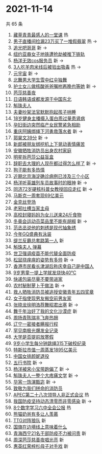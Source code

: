 # 2021-11-14

共 65 条

<!-- BEGIN -->
<!-- 最后更新时间 Sun Nov 14 2021 05:12:17 GMT+0800 (China Standard Time) -->

1. [藏草青青最感人的一堂课](https://s.weibo.com//weibo?q=%23%E8%97%8F%E8%8D%89%E9%9D%92%E9%9D%92%E6%9C%80%E6%84%9F%E4%BA%BA%E7%9A%84%E4%B8%80%E5%A0%82%E8%AF%BE%23&Refer=new_time)
   热
1. [男子直播间捡漏23万买了一堆假翡翠](https://s.weibo.com//weibo?q=%23%E7%94%B7%E5%AD%90%E7%9B%B4%E6%92%AD%E9%97%B4%E6%8D%A1%E6%BC%8F23%E4%B8%87%E4%B9%B0%E4%BA%86%E4%B8%80%E5%A0%86%E5%81%87%E7%BF%A1%E7%BF%A0%23&Refer=top)
   热 ->
1. [追光吧哥哥](https://s.weibo.com//weibo?q=%E8%BF%BD%E5%85%89%E5%90%A7%E5%93%A5%E5%93%A5&Refer=top)
   新 ->
1. [纽约亚裔女子地铁遭抢劫被推下铁轨](https://s.weibo.com//weibo?q=%23%E7%BA%BD%E7%BA%A6%E4%BA%9A%E8%A3%94%E5%A5%B3%E5%AD%90%E5%9C%B0%E9%93%81%E9%81%AD%E6%8A%A2%E5%8A%AB%E8%A2%AB%E6%8E%A8%E4%B8%8B%E9%93%81%E8%BD%A8%23&Refer=top)
1. [杨洋无效cos服务员](https://s.weibo.com//weibo?q=%23%E6%9D%A8%E6%B4%8B%E6%97%A0%E6%95%88cos%E6%9C%8D%E5%8A%A1%E5%91%98%23&Refer=top)
   新 ->
1. [3人吃羊肉米线后被验出吸毒](https://s.weibo.com//weibo?q=%233%E4%BA%BA%E5%90%83%E7%BE%8A%E8%82%89%E7%B1%B3%E7%BA%BF%E5%90%8E%E8%A2%AB%E9%AA%8C%E5%87%BA%E5%90%B8%E6%AF%92%23&Refer=top)
   热 ->
1. [元宇宙](https://s.weibo.com//weibo?q=%E5%85%83%E5%AE%87%E5%AE%99&Refer=top) 新
   ->
1. [北舞男大学生雪中红伞独舞](https://s.weibo.com//weibo?q=%23%E5%8C%97%E8%88%9E%E7%94%B7%E5%A4%A7%E5%AD%A6%E7%94%9F%E9%9B%AA%E4%B8%AD%E7%BA%A2%E4%BC%9E%E7%8B%AC%E8%88%9E%23&Refer=top)
1. [护士女儿做核酸爸爸嘱咐再晚也等她](https://s.weibo.com//weibo?q=%23%E6%8A%A4%E5%A3%AB%E5%A5%B3%E5%84%BF%E5%81%9A%E6%A0%B8%E9%85%B8%E7%88%B8%E7%88%B8%E5%98%B1%E5%92%90%E5%86%8D%E6%99%9A%E4%B9%9F%E7%AD%89%E5%A5%B9%23&Refer=top)
   新 ->
1. [芭莎慈善夜](https://s.weibo.com//weibo?q=%23%E8%8A%AD%E8%8E%8E%E6%85%88%E5%96%84%E5%A4%9C%23&Refer=top)
1. [日语韩语或都发源于中国东北](https://s.weibo.com//weibo?q=%23%E6%97%A5%E8%AF%AD%E9%9F%A9%E8%AF%AD%E6%88%96%E9%83%BD%E5%8F%91%E6%BA%90%E4%BA%8E%E4%B8%AD%E5%9B%BD%E4%B8%9C%E5%8C%97%23&Refer=top)
1. [斛珠夫人](https://s.weibo.com//weibo?q=%E6%96%9B%E7%8F%A0%E5%A4%AB%E4%BA%BA&Refer=top)
1. [夫妻吵架法官默默抱起孩子哄睡](https://s.weibo.com//weibo?q=%23%E5%A4%AB%E5%A6%BB%E5%90%B5%E6%9E%B6%E6%B3%95%E5%AE%98%E9%BB%98%E9%BB%98%E6%8A%B1%E8%B5%B7%E5%AD%A9%E5%AD%90%E5%93%84%E7%9D%A1%23&Refer=top)
1. [18岁健身主播摄入蛋白质过量患肾病](https://s.weibo.com//weibo?q=%2318%E5%B2%81%E5%81%A5%E8%BA%AB%E4%B8%BB%E6%92%AD%E6%91%84%E5%85%A5%E8%9B%8B%E7%99%BD%E8%B4%A8%E8%BF%87%E9%87%8F%E6%82%A3%E8%82%BE%E7%97%85%23&Refer=top)
1. [孕妇街边突然临产女民警紧急相助](https://s.weibo.com//weibo?q=%23%E5%AD%95%E5%A6%87%E8%A1%97%E8%BE%B9%E7%AA%81%E7%84%B6%E4%B8%B4%E4%BA%A7%E5%A5%B3%E6%B0%91%E8%AD%A6%E7%B4%A7%E6%80%A5%E7%9B%B8%E5%8A%A9%23&Refer=top)
1. [重庆阿姨绑绳下河勇救落水者](https://s.weibo.com//weibo?q=%23%E9%87%8D%E5%BA%86%E9%98%BF%E5%A7%A8%E7%BB%91%E7%BB%B3%E4%B8%8B%E6%B2%B3%E5%8B%87%E6%95%91%E8%90%BD%E6%B0%B4%E8%80%85%23&Refer=top)
   新 ->
1. [郭昊文39分](https://s.weibo.com//weibo?q=%23%E9%83%AD%E6%98%8A%E6%96%8739%E5%88%86%23&Refer=top)
   新 ->
1. [新郎被朋友绑挖机上下晃动表情痛苦](https://s.weibo.com//weibo?q=%23%E6%96%B0%E9%83%8E%E8%A2%AB%E6%9C%8B%E5%8F%8B%E7%BB%91%E6%8C%96%E6%9C%BA%E4%B8%8A%E4%B8%8B%E6%99%83%E5%8A%A8%E8%A1%A8%E6%83%85%E7%97%9B%E8%8B%A6%23&Refer=top)
1. [安徽牺牲消防员出身农村家庭](https://s.weibo.com//weibo?q=%23%E5%AE%89%E5%BE%BD%E7%89%BA%E7%89%B2%E6%B6%88%E9%98%B2%E5%91%98%E5%87%BA%E8%BA%AB%E5%86%9C%E6%9D%91%E5%AE%B6%E5%BA%AD%23&Refer=top)
1. [明星拆芭莎公益盲盒](https://s.weibo.com//weibo?q=%23%E6%98%8E%E6%98%9F%E6%8B%86%E8%8A%AD%E8%8E%8E%E5%85%AC%E7%9B%8A%E7%9B%B2%E7%9B%92%23&Refer=top)
1. [辞职去大理的人现在都过得怎么样了](https://s.weibo.com//weibo?q=%23%E8%BE%9E%E8%81%8C%E5%8E%BB%E5%A4%A7%E7%90%86%E7%9A%84%E4%BA%BA%E7%8E%B0%E5%9C%A8%E9%83%BD%E8%BF%87%E5%BE%97%E6%80%8E%E4%B9%88%E6%A0%B7%E4%BA%86%23&Refer=top)
   新 ->
1. [狗子能有多热情](https://s.weibo.com//weibo?q=%23%E7%8B%97%E5%AD%90%E8%83%BD%E6%9C%89%E5%A4%9A%E7%83%AD%E6%83%85%23&Refer=top)
1. [近期北京海淀确诊病例已涉及三个小区](https://s.weibo.com//weibo?q=%23%E8%BF%91%E6%9C%9F%E5%8C%97%E4%BA%AC%E6%B5%B7%E6%B7%80%E7%A1%AE%E8%AF%8A%E7%97%85%E4%BE%8B%E5%B7%B2%E6%B6%89%E5%8F%8A%E4%B8%89%E4%B8%AA%E5%B0%8F%E5%8C%BA%23&Refer=top)
1. [杨洋听英雄列车员故事时的眼神](https://s.weibo.com//weibo?q=%23%E6%9D%A8%E6%B4%8B%E5%90%AC%E8%8B%B1%E9%9B%84%E5%88%97%E8%BD%A6%E5%91%98%E6%95%85%E4%BA%8B%E6%97%B6%E7%9A%84%E7%9C%BC%E7%A5%9E%23&Refer=top)
   新 ->
1. [同济72岁硬核科普女教授回应走红](https://s.weibo.com//weibo?q=%23%E5%90%8C%E6%B5%8E72%E5%B2%81%E7%A1%AC%E6%A0%B8%E7%A7%91%E6%99%AE%E5%A5%B3%E6%95%99%E6%8E%88%E5%9B%9E%E5%BA%94%E8%B5%B0%E7%BA%A2%23&Refer=top)
   新 ->
1. [马斯克一周套现69亿美元](https://s.weibo.com//weibo?q=%23%E9%A9%AC%E6%96%AF%E5%85%8B%E4%B8%80%E5%91%A8%E5%A5%97%E7%8E%B069%E4%BA%BF%E7%BE%8E%E5%85%83%23&Refer=top)
1. [金克丝登场](https://s.weibo.com//weibo?q=%23%E9%87%91%E5%85%8B%E4%B8%9D%E7%99%BB%E5%9C%BA%23&Refer=top)
1. [老邪吐槽当家主母](https://s.weibo.com//weibo?q=%E8%80%81%E9%82%AA%E5%90%90%E6%A7%BD%E5%BD%93%E5%AE%B6%E4%B8%BB%E6%AF%8D&Refer=top)
1. [高校封寝妈妈为女儿送来24斤食物](https://s.weibo.com//weibo?q=%23%E9%AB%98%E6%A0%A1%E5%B0%81%E5%AF%9D%E5%A6%88%E5%A6%88%E4%B8%BA%E5%A5%B3%E5%84%BF%E9%80%81%E6%9D%A524%E6%96%A4%E9%A3%9F%E7%89%A9%23&Refer=top)
1. [冬奥会运动员菜品里不能有胡椒](https://s.weibo.com//weibo?q=%23%E5%86%AC%E5%A5%A5%E4%BC%9A%E8%BF%90%E5%8A%A8%E5%91%98%E8%8F%9C%E5%93%81%E9%87%8C%E4%B8%8D%E8%83%BD%E6%9C%89%E8%83%A1%E6%A4%92%23&Refer=top)
   新 ->
1. [范丞丞说他的刺绣是现代抽象绣](https://s.weibo.com//weibo?q=%23%E8%8C%83%E4%B8%9E%E4%B8%9E%E8%AF%B4%E4%BB%96%E7%9A%84%E5%88%BA%E7%BB%A3%E6%98%AF%E7%8E%B0%E4%BB%A3%E6%8A%BD%E8%B1%A1%E7%BB%A3%23&Refer=top)
1. [今年GQ盛典有泳装](https://s.weibo.com//weibo?q=%23%E4%BB%8A%E5%B9%B4GQ%E7%9B%9B%E5%85%B8%E6%9C%89%E6%B3%B3%E8%A3%85%23&Refer=top)
1. [缇兰反霸总套路第一人](https://s.weibo.com//weibo?q=%23%E7%BC%87%E5%85%B0%E5%8F%8D%E9%9C%B8%E6%80%BB%E5%A5%97%E8%B7%AF%E7%AC%AC%E4%B8%80%E4%BA%BA%23&Refer=top)
   新
1. [斛珠夫人 弹幕](https://s.weibo.com//weibo?q=%E6%96%9B%E7%8F%A0%E5%A4%AB%E4%BA%BA%20%E5%BC%B9%E5%B9%95&Refer=top)
1. [世卫强调疫苗不能代替全面防疫](https://s.weibo.com//weibo?q=%23%E4%B8%96%E5%8D%AB%E5%BC%BA%E8%B0%83%E7%96%AB%E8%8B%97%E4%B8%8D%E8%83%BD%E4%BB%A3%E6%9B%BF%E5%85%A8%E9%9D%A2%E9%98%B2%E7%96%AB%23&Refer=top)
1. [松鼠挠痒痒的姿势有多帅](https://s.weibo.com//weibo?q=%23%E6%9D%BE%E9%BC%A0%E6%8C%A0%E7%97%92%E7%97%92%E7%9A%84%E5%A7%BF%E5%8A%BF%E6%9C%89%E5%A4%9A%E5%B8%85%23&Refer=top)
   新 ->
1. [香港市民看长津湖后称庆幸自己是中国人](https://s.weibo.com//weibo?q=%23%E9%A6%99%E6%B8%AF%E5%B8%82%E6%B0%91%E7%9C%8B%E9%95%BF%E6%B4%A5%E6%B9%96%E5%90%8E%E7%A7%B0%E5%BA%86%E5%B9%B8%E8%87%AA%E5%B7%B1%E6%98%AF%E4%B8%AD%E5%9B%BD%E4%BA%BA%23&Refer=top)
1. [9岁男童一提上学就发烧快40℃](https://s.weibo.com//weibo?q=%239%E5%B2%81%E7%94%B7%E7%AB%A5%E4%B8%80%E6%8F%90%E4%B8%8A%E5%AD%A6%E5%B0%B1%E5%8F%91%E7%83%A7%E5%BF%AB40%E2%84%83%23&Refer=top)
1. [快递包装尽量不要带进家](https://s.weibo.com//weibo?q=%23%E5%BF%AB%E9%80%92%E5%8C%85%E8%A3%85%E5%B0%BD%E9%87%8F%E4%B8%8D%E8%A6%81%E5%B8%A6%E8%BF%9B%E5%AE%B6%23&Refer=top)
1. [农村秘制萝卜干做法](https://s.weibo.com//weibo?q=%E5%86%9C%E6%9D%91%E7%A7%98%E5%88%B6%E8%90%9D%E5%8D%9C%E5%B9%B2%E5%81%9A%E6%B3%95&Refer=top)
   新 ->
1. [救人牺牲消防员被追授安徽青年五四奖章](https://s.weibo.com//weibo?q=%23%E6%95%91%E4%BA%BA%E7%89%BA%E7%89%B2%E6%B6%88%E9%98%B2%E5%91%98%E8%A2%AB%E8%BF%BD%E6%8E%88%E5%AE%89%E5%BE%BD%E9%9D%92%E5%B9%B4%E4%BA%94%E5%9B%9B%E5%A5%96%E7%AB%A0%23&Refer=top)
1. [女子指使现男友搬空前男友家](https://s.weibo.com//weibo?q=%23%E5%A5%B3%E5%AD%90%E6%8C%87%E4%BD%BF%E7%8E%B0%E7%94%B7%E5%8F%8B%E6%90%AC%E7%A9%BA%E5%89%8D%E7%94%B7%E5%8F%8B%E5%AE%B6%23&Refer=top)
1. [张晓龙徐明浩荐舞昭君出塞](https://s.weibo.com//weibo?q=%23%E5%BC%A0%E6%99%93%E9%BE%99%E5%BE%90%E6%98%8E%E6%B5%A9%E8%8D%90%E8%88%9E%E6%98%AD%E5%90%9B%E5%87%BA%E5%A1%9E%23&Refer=top)
   新 ->
1. [舞千年治好了我的文化沙漠症](https://s.weibo.com//weibo?q=%23%E8%88%9E%E5%8D%83%E5%B9%B4%E6%B2%BB%E5%A5%BD%E4%BA%86%E6%88%91%E7%9A%84%E6%96%87%E5%8C%96%E6%B2%99%E6%BC%A0%E7%97%87%23&Refer=top)
   新
1. [周扬青陈瑞丰飞奔热拥](https://s.weibo.com//weibo?q=%23%E5%91%A8%E6%89%AC%E9%9D%92%E9%99%88%E7%91%9E%E4%B8%B0%E9%A3%9E%E5%A5%94%E7%83%AD%E6%8B%A5%23&Refer=top)
1. [辽宁一密接者瞒报行程](https://s.weibo.com//weibo?q=%23%E8%BE%BD%E5%AE%81%E4%B8%80%E5%AF%86%E6%8E%A5%E8%80%85%E7%9E%92%E6%8A%A5%E8%A1%8C%E7%A8%8B%23&Refer=top)
1. [罕见南极光爆发全记录](https://s.weibo.com//weibo?q=%23%E7%BD%95%E8%A7%81%E5%8D%97%E6%9E%81%E5%85%89%E7%88%86%E5%8F%91%E5%85%A8%E8%AE%B0%E5%BD%95%23&Refer=top)
1. [大学是否提前放寒假](https://s.weibo.com//weibo?q=%23%E5%A4%A7%E5%AD%A6%E6%98%AF%E5%90%A6%E6%8F%90%E5%89%8D%E6%94%BE%E5%AF%92%E5%81%87%23&Refer=top)
1. [9岁小学生每分钟跳绳315下破校纪录](https://s.weibo.com//weibo?q=%239%E5%B2%81%E5%B0%8F%E5%AD%A6%E7%94%9F%E6%AF%8F%E5%88%86%E9%92%9F%E8%B7%B3%E7%BB%B3315%E4%B8%8B%E7%A0%B4%E6%A0%A1%E7%BA%AA%E5%BD%95%23&Refer=top)
1. [特斯拉市值一周蒸发1895亿美元](https://s.weibo.com//weibo?q=%23%E7%89%B9%E6%96%AF%E6%8B%89%E5%B8%82%E5%80%BC%E4%B8%80%E5%91%A8%E8%92%B8%E5%8F%911895%E4%BA%BF%E7%BE%8E%E5%85%83%23&Refer=top)
1. [中国女排颜妮退役](https://s.weibo.com//weibo?q=%23%E4%B8%AD%E5%9B%BD%E5%A5%B3%E6%8E%92%E9%A2%9C%E5%A6%AE%E9%80%80%E5%BD%B9%23&Refer=top)
1. [五行书院](https://s.weibo.com//weibo?q=%E4%BA%94%E8%A1%8C%E4%B9%A6%E9%99%A2&Refer=top)
   新 ->
1. [杨洋被宋小宝带跑偏了](https://s.weibo.com//weibo?q=%23%E6%9D%A8%E6%B4%8B%E8%A2%AB%E5%AE%8B%E5%B0%8F%E5%AE%9D%E5%B8%A6%E8%B7%91%E5%81%8F%E4%BA%86%23&Refer=top)
   新 ->
1. [斛珠夫人一整个大疼痛文学](https://s.weibo.com//weibo?q=%23%E6%96%9B%E7%8F%A0%E5%A4%AB%E4%BA%BA%E4%B8%80%E6%95%B4%E4%B8%AA%E5%A4%A7%E7%96%BC%E7%97%9B%E6%96%87%E5%AD%A6%23&Refer=top)
   新 ->
1. [华宵一饰演甄宓](https://s.weibo.com//weibo?q=%23%E5%8D%8E%E5%AE%B5%E4%B8%80%E9%A5%B0%E6%BC%94%E7%94%84%E5%AE%93%23&Refer=top)
   新 ->
1. [致敬为我们拼命的消防员](https://s.weibo.com//weibo?q=%23%E8%87%B4%E6%95%AC%E4%B8%BA%E6%88%91%E4%BB%AC%E6%8B%BC%E5%91%BD%E7%9A%84%E6%B6%88%E9%98%B2%E5%91%98%23&Refer=top)
1. [APEC第二十八次领导人非正式会议](https://s.weibo.com//weibo?q=%23APEC%E7%AC%AC%E4%BA%8C%E5%8D%81%E5%85%AB%E6%AC%A1%E9%A2%86%E5%AF%BC%E4%BA%BA%E9%9D%9E%E6%AD%A3%E5%BC%8F%E4%BC%9A%E8%AE%AE%23&Refer=new_time)
   热
1. [我国防疫坚持动态清零而非零感染](https://s.weibo.com//weibo?q=%23%E6%88%91%E5%9B%BD%E9%98%B2%E7%96%AB%E5%9D%9A%E6%8C%81%E5%8A%A8%E6%80%81%E6%B8%85%E9%9B%B6%E8%80%8C%E9%9D%9E%E9%9B%B6%E6%84%9F%E6%9F%93%23&Refer=top)
   新 ->
1. [8个数字学习六中全会公报](https://s.weibo.com//weibo?q=%238%E4%B8%AA%E6%95%B0%E5%AD%97%E5%AD%A6%E4%B9%A0%E5%85%AD%E4%B8%AD%E5%85%A8%E4%BC%9A%E5%85%AC%E6%8A%A5%23&Refer=new_time)
   热
1. [熊猫奶爸有多让人羡慕](https://s.weibo.com//weibo?q=%23%E7%86%8A%E7%8C%AB%E5%A5%B6%E7%88%B8%E6%9C%89%E5%A4%9A%E8%AE%A9%E4%BA%BA%E7%BE%A1%E6%85%95%23&Refer=top)
1. [TTG对阵狼队](https://s.weibo.com//weibo?q=%23TTG%E5%AF%B9%E9%98%B5%E7%8B%BC%E9%98%9F%23&Refer=top)
   新
1. [国旗在边境线上意味着什么](https://s.weibo.com//weibo?q=%23%E5%9B%BD%E6%97%97%E5%9C%A8%E8%BE%B9%E5%A2%83%E7%BA%BF%E4%B8%8A%E6%84%8F%E5%91%B3%E7%9D%80%E4%BB%80%E4%B9%88%23&Refer=top)
1. [青海西宁21名干部防疫不力被问责](https://s.weibo.com//weibo?q=%23%E9%9D%92%E6%B5%B7%E8%A5%BF%E5%AE%8121%E5%90%8D%E5%B9%B2%E9%83%A8%E9%98%B2%E7%96%AB%E4%B8%8D%E5%8A%9B%E8%A2%AB%E9%97%AE%E8%B4%A3%23&Refer=top)
   新
1. [周深芭莎慈善夜唱光亮](https://s.weibo.com//weibo?q=%23%E5%91%A8%E6%B7%B1%E8%8A%AD%E8%8E%8E%E6%85%88%E5%96%84%E5%A4%9C%E5%94%B1%E5%85%89%E4%BA%AE%23&Refer=top)
   新
1. [惠英红荣梓杉母子对手戏](https://s.weibo.com//weibo?q=%23%E6%83%A0%E8%8B%B1%E7%BA%A2%E8%8D%A3%E6%A2%93%E6%9D%89%E6%AF%8D%E5%AD%90%E5%AF%B9%E6%89%8B%E6%88%8F%23&Refer=top)
   新

<!-- END -->
